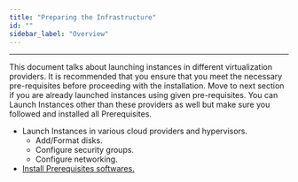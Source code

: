 ```yaml
---
title: "Preparing the Infrastructure"
id: ""
sidebar_label: "Overview"
---
```

---

This document talks about launching instances in different virtualization providers. It is recommended that you ensure that you meet the necessary pre-requisites before proceeding with the installation. Move to next section if you are already launched instances using given pre-requisites. You can Launch Instances other than these providers as well but make sure you followed and installed all Prerequisites.


- Launch Instances in various cloud providers and hypervisors.  
    -  Add/Format disks.
    -  Configure security groups.
    -  Configure networking.
- [Install Prerequisites softwares.](wme-install-prerequisites.md)







